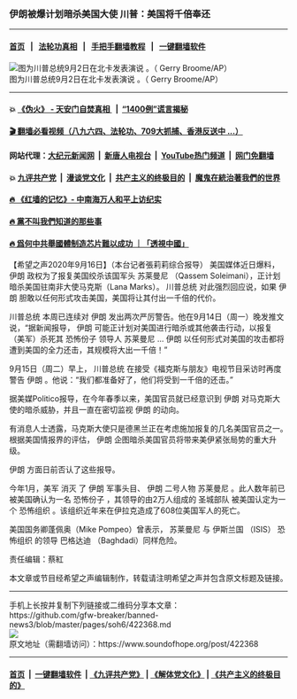 ### 伊朗被爆计划暗杀美国大使 川普：美国将千倍奉还
------------------------

#### [首页](https://github.com/gfw-breaker/banned-news3/blob/master/README.md) &nbsp;&nbsp;|&nbsp;&nbsp; [法轮功真相](https://github.com/begood0513/basic/blob/master/README.md)  &nbsp;&nbsp;|&nbsp;&nbsp; [手把手翻墙教程](https://github.com/gfw-breaker/guides/wiki)  &nbsp;&nbsp;|&nbsp;&nbsp; [一键翻墙软件](https://github.com/gfw-breaker/nogfw/blob/master/README.md)  



<div><img alt="图为川普总统9月2日在北卡发表演说 。（ Gerry Broome/AP）" src="https://img.soundofhope.org/2020-09/9-16-3-1-1600258632668.jpg"/>
<br/><figcaption class="caption">
 图为川普总统9月2日在北卡发表演说 。（ Gerry Broome/AP）
</figcaption></div><hr/>

#### 💥 [《伪火》 - 天安门自焚真相 ](http://158.247.195.190:10000/videos/blog/weihuo.html)&nbsp; |&nbsp; [“1400例”谎言揭秘  ](http://158.247.195.190:10000/videos/blog/jiexi1400.html)

#### [ 🎬  翻墙必看视频（八九六四、法轮功、709大抓捕、香港反送中 ...）](https://github.com/gfw-breaker/links/blob/master/banned.md)

#### 网站代理：[大纪元新闻网](http://158.247.195.190:10080/gb/) &nbsp;|&nbsp; [新唐人电视台](http://158.247.195.190:8808/gb/)  &nbsp;|&nbsp; [YouTube热门频道](http://158.247.195.190/youtube.html) &nbsp;|&nbsp; [网门免翻墙](http://158.247.195.190:11000/show.aspx?name=ogHome)

#### 💥 [九评共产党](http://158.247.195.190:10000/videos/res/jiuping/)&nbsp; |&nbsp; [漫谈党文化](http://158.247.195.190:10000/videos/res/mtdwh/)&nbsp; |&nbsp; [共产主义的终极目的](http://158.247.195.190:10000/videos/res/zjmd/)&nbsp; |&nbsp; [魔鬼在統治著我們的世界](http://158.247.195.190:10000/videos/res/TheSpecter/)  

#### [ 🔥  《红墙的记忆》- 中南海万人和平上访纪实](http://158.247.195.190:10000/videos/news/../legend/index.html)

#### [ 🔥  黨不叫我們知道的那些事](http://158.247.195.190:10000/videos/news/truth02.html)

#### [ 🔥  爲何中共舉國體制造芯片難以成功 ｜「透視中國」](http://158.247.195.190:10000/videos/news/don03.html)

<div><div class="Content__Wrapper sc-1bvya0-0 grZQxZ">
 <p class="meta-top">
  <span class="meta">
   【希望之声2020年9月16日】（本台记者張莉莉综合报导）
  </span>
  美国媒体近日爆料，
  <ok href="/term/1876">
   伊朗
  </ok>
  政权为了报复美国绞杀该国军头
  <ok href="/term/211315">
   苏莱曼尼
  </ok>
  （Qassem Soleimani），正计划暗杀美国驻南非大使马克斯（Lana Marks）。
  <ok href="/term/1203">
   川普总统
  </ok>
  对此强烈回应说，如果
  <ok href="/term/1876">
   伊朗
  </ok>
  胆敢以任何形式攻击美国，美国将让其付出一千倍的代价。
 </p>
 <p>
  <ok href="/term/1203">
   川普总统
  </ok>
  本周已连续对
  <ok href="/term/1876">
   伊朗
  </ok>
  发出两次严厉警告。他在9月14日（周一）晚发推文说，“据新闻报导，
  <ok href="/term/1876">
   伊朗
  </ok>
  可能正计划对美国进行暗杀或其他袭击行动，以报复（美军）杀死其
  <ok href="/term/59338">
   恐怖份子
  </ok>
  领导人
  <ok href="/term/211315">
   苏莱曼尼
  </ok>
  ...
  <ok href="/term/1876">
   伊朗
  </ok>
  以任何形式对美国的攻击都将遭到美国的全力还击，其规模将大出一千倍！”
 </p>
 <div class="soh-embed">
  <div class="soh-embed-inner">
   <div class="iframely-embed" style="max-width: 550px;">
    <div class="iframely-responsive">
    </div>
   </div>
  </div>
 </div>
 <p>
  9月15日（周二）早上，
  <ok href="/term/1203">
   川普总统
  </ok>
  在接受《福克斯与朋友》电视节目采访时再度警告
  <ok href="/term/1876">
   伊朗
  </ok>
  。他说：“我们都准备好了，他们将受到一千倍的还击。”
 </p>
 <div class="AD_Embed__Wrap-sc-1xslmin-0 igMuqX module desktop">
  <div>
  </div>
 </div>
 <p>
  据美媒Politico报导，在今年春季以来，美国官员就已经意识到
  <ok href="/term/1876">
   伊朗
  </ok>
  对马克斯大使的暗杀威胁，并且一直在密切监视
  <ok href="/term/1876">
   伊朗
  </ok>
  的动向。
 </p>
 <p>
  有消息人士透露，马克斯大使只是德黑兰正在考虑施加报复的几名美国官员之一。根据美国情报界的评估，
  <ok href="/term/1876">
   伊朗
  </ok>
  企图暗杀美国官员将带来美伊紧张局势的重大升级。
 </p>
 <p>
  <ok href="/term/1876">
   伊朗
  </ok>
  方面日前否认了这些报导。
 </p>
 <p>
  今年1月，美军
  <ok href="/term/165848">
   消灭
  </ok>
  了
  <ok href="/term/1876">
   伊朗
  </ok>
  军事头目、
  <ok href="/term/1876">
   伊朗
  </ok>
  <ok href="/term/77311">
   二号人物
  </ok>
  <ok href="/term/211315">
   苏莱曼尼
  </ok>
  。此人数年前已被美国确认为一名
  <ok href="/term/59338">
   恐怖份子
  </ok>
  ，其领导的由2万人组成的
  <ok href="/term/376660">
   圣城部队
  </ok>
  被美国认定为一个
  <ok href="/term/2378">
   恐怖组织
  </ok>
  。该组织近年来在伊拉克造成了608位美国军人的死亡。
 </p>
 <p>
  美国国务卿蓬佩奥（Mike Pompeo）曾表示，
  <ok href="/term/211315">
   苏莱曼尼
  </ok>
  与
  <ok href="/term/2393">
   伊斯兰国
  </ok>
  （ISIS）
  <ok href="/term/2378">
   恐怖组织
  </ok>
  的领导
  <ok href="/term/14010">
   巴格达迪
  </ok>
  （Baghdadi）同样危险。
 </p>
 <p class="meta-btm">
  责任编辑：蔡紅
 </p>
 <p class="meta-btm">
  本文章或节目经希望之声编辑制作，转载请注明希望之声并包含原文标题及链接。
 </p>
</div>
</div>
<hr/>
手机上长按并复制下列链接或二维码分享本文章：<br/>
https://github.com/gfw-breaker/banned-news3/blob/master/pages/soh6/422368.md <br/>
<a href='https://github.com/gfw-breaker/banned-news3/blob/master/pages/soh6/422368.md'><img src='https://github.com/gfw-breaker/banned-news3/blob/master/pages/soh6/422368.md.png'/></a> <br/>
原文地址（需翻墙访问）：https://www.soundofhope.org/post/422368


------------------------
#### [首页](https://github.com/gfw-breaker/banned-news3/blob/master/README.md) &nbsp;|&nbsp; [一键翻墙软件](https://github.com/gfw-breaker/nogfw/blob/master/README.md) &nbsp;| [《九评共产党》](https://github.com/gfw-breaker/9ping.md/blob/master/README.md#九评之一评共产党是什么) | [《解体党文化》](https://github.com/gfw-breaker/jtdwh.md/blob/master/README.md) | [《共产主义的终极目的》](https://github.com/gfw-breaker/gczydzjmd.md/blob/master/README.md)


<img src='http://gfw-breaker.win/banned-news3/pages/soh6/422368.md' width='0px' height='0px'/>